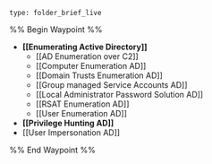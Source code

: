 
 
```ccard
type: folder_brief_live
```

%% Begin Waypoint %%
- **[[Enumerating Active Directory]]**
	- [[AD Enumeration over C2]]
	- [[Computer Enumeration AD]]
	- [[Domain Trusts Enumeration AD]]
	- [[Group managed Service Accounts AD]]
	- [[Local Administrator Password Solution AD]]
	- [[RSAT Enumeration AD]]
	- [[User Enumeration AD]]
- **[[Privilege Hunting AD]]**
- [[User Impersonation AD]]

%% End Waypoint %%
